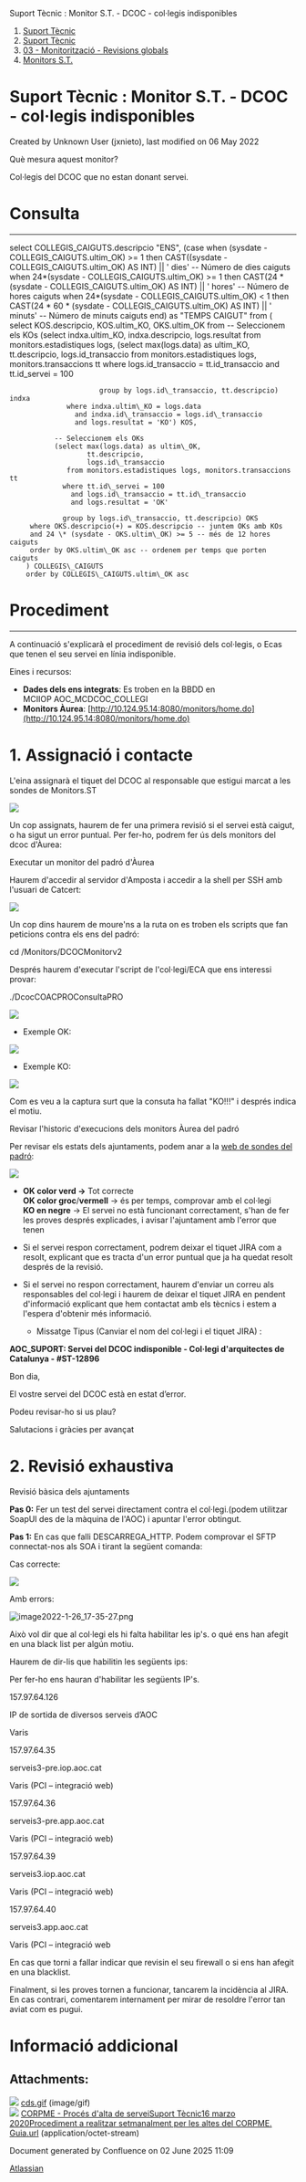Suport Tècnic : Monitor S.T. - DCOC - col·legis indisponibles  

1.  [Suport Tècnic](index.md)
2.  [Suport Tècnic](13893782.md)
3.  [03 - Monitorització - Revisions globals](26313327.md)
4.  [Monitors S.T.](Monitors-S.T._41522177.md)

Suport Tècnic : Monitor S.T. - DCOC - col·legis indisponibles
=============================================================

Created by Unknown User (jxnieto), last modified on 06 May 2022

Què mesura aquest monitor?

Col·legis del DCOC que no estan donant servei.

  

**Consulta**
============

* * *

select COLLEGIS\_CAIGUTS.descripcio "ENS",
       (case
                when (sysdate - COLLEGIS\_CAIGUTS.ultim\_OK) >= 1 then
                 CAST((sysdate - COLLEGIS\_CAIGUTS.ultim\_OK) AS INT) || ' dies' -- Número de dies caiguts
                when 24\*(sysdate - COLLEGIS\_CAIGUTS.ultim\_OK) >= 1 then
                 CAST(24 \* (sysdate - COLLEGIS\_CAIGUTS.ultim\_OK) AS INT) || ' hores' -- Número de hores caiguts
                when 24\*(sysdate - COLLEGIS\_CAIGUTS.ultim\_OK) < 1 then
                 CAST(24 \* 60 \* (sysdate - COLLEGIS\_CAIGUTS.ultim\_OK) AS INT) || ' minuts' -- Número de minuts caiguts
              end) as "TEMPS CAIGUT"
  from (
    select KOS.descripcio, KOS.ultim\_KO, OKS.ultim\_OK
          from
                -- Seleccionem els KOs
                (select indxa.ultim\_KO, indxa.descripcio, logs.resultat
                   from monitors.estadistiques logs,
                        (select max(logs.data) as ultim\_KO,
                                tt.descripcio,
                                logs.id\_transaccio
                           from monitors.estadistiques logs,
                                monitors.transaccions  tt
                          where logs.id\_transaccio = tt.id\_transaccio
                            and tt.id\_servei = 100
                        
                          group by logs.id\_transaccio, tt.descripcio) indxa
                  where indxa.ultim\_KO = logs.data
                    and indxa.id\_transaccio = logs.id\_transaccio
                    and logs.resultat = 'KO') KOS,

               -- Seleccionem els OKs
               (select max(logs.data) as ultim\_OK,
                       tt.descripcio,
                       logs.id\_transaccio
                  from monitors.estadistiques logs, monitors.transaccions tt
                 where tt.id\_servei = 100
                   and logs.id\_transaccio = tt.id\_transaccio
                   and logs.resultat = 'OK'
            
                 group by logs.id\_transaccio, tt.descripcio) OKS
         where OKS.descripcio(+) = KOS.descripcio -- juntem OKs amb KOs
         and 24 \* (sysdate - OKS.ultim\_OK) >= 5 -- més de 12 hores caiguts
         order by OKS.ultim\_OK asc -- ordenem per temps que porten caiguts
        ) COLLEGIS\_CAIGUTS
        order by COLLEGIS\_CAIGUTS.ultim\_OK asc

**Procediment**
===============

* * *

A continuació s'explicarà el procediment de revisió dels col·legis, o Ecas que tenen el seu servei en línia indisponible.

Eines i recursos:

*   **Dades dels ens integrats**: Es troben en la BBDD en MCIIOP AOC\_MCDCOC\_COLLEGI
*   **Monitors Àurea**: [http://10.124.95.14:8080/monitors/home.do](http://10.124.95.14:8080/monitors/home.do)

**1. Assignació i contacte**
============================

L'eina assignarà el tiquet del DCOC al responsable que estigui marcat a les sondes de Monitors.ST

![](attachments/64981316/64981367.png)

  

Un cop assignats, haurem de fer una primera revisió si el servei està caigut, o ha sigut un error puntual. Per fer-ho, podrem fer ús dels monitors del dcoc d'Àurea:

Executar un monitor del padró d'Àurea

Haurem d'accedir al servidor d'Amposta i accedir a la shell per SSH amb l'usuari de Catcert:

![](attachments/64981316/64981368.png)

  

Un cop dins haurem de moure'ns a la ruta on es troben els scripts que fan peticions contra els ens del padró:

cd /Monitors/DCOCMonitorv2

Després haurem d'executar l'script de l'col·legi/ECA que ens interessi provar:

./DcocCOACPROConsultaPRO

![](attachments/64981316/64981370.png)

*   Exemple OK:

![](attachments/64981316/64981371.png)

*   Exemple KO:

![](attachments/64981316/64981372.png)

  

Com es veu a la captura surt que la consuta ha fallat "KO!!!" i després indica el motiu. 

Revisar l'historic d'execucions dels monitors Àurea del padró

Per revisar els estats dels ajuntaments, podem anar a la [web de sondes del padró](http://10.124.95.14:8080/monitors/categories.do):

![](attachments/64981316/64981318.gif)

*   **OK color verd →** Tot correcte  
    **OK color groc**/**vermell** → és per temps, comprovar amb el col·legi  
    **KO en negre** → El servei no està funcionant correctament, s'han de fer les proves després explicades, i avisar l'ajuntament amb l'error que tenen

  

*   Si el servei respon correctament, podrem deixar el tiquet JIRA com a resolt, explicant que es tracta d'un error puntual que ja ha quedat resolt després de la revisió.
*   Si el servei no respon correctament, haurem d'enviar un correu als responsables del col·legi i haurem de deixar el tiquet JIRA en pendent d'informació explicant que hem contactat amb els tècnics i estem a l'espera d'obtenir més informació.
    *   Missatge Tipus (Canviar el nom del col·legi i el tiquet JIRA) :

**AOC\_SUPORT: Servei del DCOC indisponible - Col·legi d'arquitectes de Catalunya - #ST-12896**

Bon dia,

El vostre servei del DCOC està en estat d’error.

Podeu revisar-ho si us plau?

Salutacions i gràcies per avançat

**2\. Revisió exhaustiva**
==========================

Revisió bàsica dels ajuntaments

**Pas 0:** Fer un test del servei directament contra el col·legi.(podem utilitzar SoapUI des de la màquina de l'AOC) i apuntar l'error obtingut.

**Pas 1:** En cas que falli DESCARREGA\_HTTP. Podem comprovar el SFTP connectat-nos als SOA i tirant la següent comanda:

Cas correcte: 

![](attachments/64981316/64981374.png)

Amb errors:

![image2022-1-26_17-35-27.png](https://intranet.aoc.cat/download/attachments/26313406/image2022-1-26_17-35-27.png?version=1&modificationDate=1643214876961&api=v2)

Això vol dir que al col·legi els hi falta habilitar les ip's. o qué ens han afegit en una black list per algún motiu.

Haurem de dir-lis que habilitin les següents ips:

Per fer-ho ens hauran d'habilitar les següents IP's.

157.97.64.126

IP de sortida de diversos serveis d’AOC

Varis

157.97.64.35

serveis3-pre.iop.aoc.cat

Varis (PCI – integració web)

157.97.64.36

serveis3-pre.app.aoc.cat

Varis (PCI – integració web)

157.97.64.39

serveis3.iop.aoc.cat

Varis (PCI – integració web)

157.97.64.40

serveis3.app.aoc.cat

Varis (PCI – integració web

En cas que torni a fallar indicar que revisin el seu firewall o si ens han afegit en una blacklist.

  

Finalment, si les proves tornen a funcionar, tancarem la incidència al JIRA. En cas contrari, comentarem internament per mirar de resoldre l'error tan aviat com es pugui.

**Informació addicional**
=========================

  

  

Attachments:
------------

![](images/icons/bullet_blue.gif) [cds.gif](attachments/64981312/64981313.gif) (image/gif)  
![](images/icons/bullet_blue.gif) [CORPME - Procés d'alta de serveiSuport Tècnic16 marzo 2020Procediment a realitzar setmanalment per les altes del CORPME. Guia.url](attachments/64981312/64981314.url) (application/octet-stream)  

Document generated by Confluence on 02 June 2025 11:09

[Atlassian](http://www.atlassian.com/)